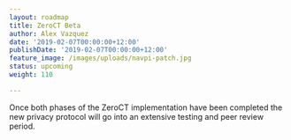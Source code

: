 ```yaml
---
layout: roadmap
title: ZeroCT Beta
author: Alex Vazquez
date: '2019-02-07T00:00:00+12:00'
publishDate: '2019-02-07T00:00:00+12:00'
feature_image: /images/uploads/navpi-patch.jpg
status: upcoming
weight: 110

---
```


Once both phases of the ZeroCT implementation have been completed the new privacy protocol will go into an extensive testing and peer review period.
